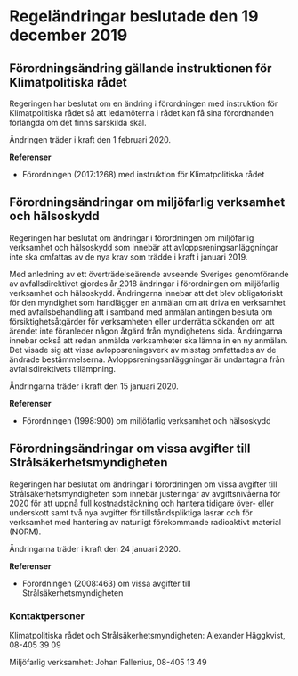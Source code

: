 # Regeländringar beslutade den 19 december 2019

## Förordningsändring gällande instruktionen för Klimatpolitiska rådet

Regeringen har beslutat om en ändring i förordningen med instruktion för Klimatpolitiska rådet så att ledamöterna i rådet kan få sina förordnanden förlängda om det finns särskilda skäl.

Ändringen träder i kraft den 1 februari 2020\.

**Referenser**

* Förordningen (2017:1268\) med instruktion för Klimatpolitiska rådet

## Förordningsändringar om miljöfarlig verksamhet och hälsoskydd

Regeringen har beslutat om ändringar i förordningen om miljöfarlig verksamhet och hälsoskydd som innebär att avloppsreningsanläggningar inte ska omfattas av de nya krav som trädde i kraft i januari 2019\.

Med anledning av ett överträdelseärende avseende Sveriges genomförande av avfallsdirektivet gjordes år 2018 ändringar i förordningen om miljöfarlig verksamhet och hälsoskydd. Ändringarna innebar att det blev obligatoriskt för den myndighet som handlägger en anmälan om att driva en verksamhet med avfallsbehandling att i samband med anmälan antingen besluta om försiktighetsåtgärder för verksamheten eller underrätta sökanden om att ärendet inte föranleder någon åtgärd från myndighetens sida. Ändringarna innebar också att redan anmälda verksamheter ska lämna in en ny anmälan. Det visade sig att vissa avloppsreningsverk av misstag omfattades av de ändrade bestämmelserna. Avloppsreningsanläggningar är undantagna från avfallsdirektivets tillämpning.

Ändringarna träder i kraft den 15 januari 2020\.

**Referenser**

* Förordningen (1998:900\) om miljöfarlig verksamhet och hälsoskydd

## Förordningsändringar om vissa avgifter till Strålsäkerhetsmyndigheten

Regeringen har beslutat om ändringar i förordningen om vissa avgifter till Strålsäkerhetsmyndigheten som innebär justeringar av avgiftsnivåerna för 2020 för att uppnå full kostnadstäckning och hantera tidigare över\- eller underskott samt två nya avgifter för tillståndspliktiga lasrar och för verksamhet med hantering av naturligt förekommande radioaktivt material (NORM).

Ändringarna träder i kraft den 24 januari 2020\.

**Referenser**

* Förordningen (2008:463\) om vissa avgifter till Strålsäkerhetsmyndigheten

### Kontaktpersoner

Klimatpolitiska rådet och Strålsäkerhetsmyndigheten: Alexander Häggkvist, 08\-405 39 09

Miljöfarlig verksamhet: Johan Fallenius, 08\-405 13 49
